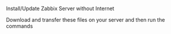 Install/Update Zabbix Server without Internet

Download and transfer these files on your server and then run the commands
